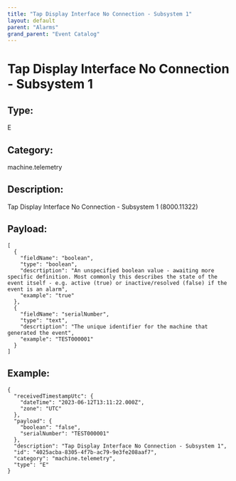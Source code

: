 ```yaml
---
title: "Tap Display Interface No Connection - Subsystem 1"
layout: default
parent: "Alarms"
grand_parent: "Event Catalog"
---
```


# Tap Display Interface No Connection - Subsystem 1

## Type:

E

## Category:

machine.telemetry

## Description: 

Tap Display Interface No Connection - Subsystem 1 (8000.11322)

## Payload:

```
[
  {
    "fieldName": "boolean",
    "type": "boolean",
    "descrtiption": "An unspecified boolean value - awaiting more specific definition. Most commonly this describes the state of the event itself - e.g. active (true) or inactive/resolved (false) if the event is an alarm",
    "example": "true"
  },
  {
    "fieldName": "serialNumber",
    "type": "text",
    "descrtiption": "The unique identifier for the machine that generated the event",
    "example": "TEST000001"
  }
]
```

## Example:

```
{
  "receivedTimestampUtc": {
    "dateTime": "2023-06-12T13:11:22.000Z",
    "zone": "UTC"
  },
  "payload": {
    "boolean": "false",
    "serialNumber": "TEST000001"
  },
  "description": "Tap Display Interface No Connection - Subsystem 1",
  "id": "4025acba-8305-4f7b-ac79-9e3fe208aaf7",
  "category": "machine.telemetry",
  "type": "E"
}
```
